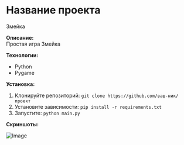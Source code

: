 # Название проекта 
Змейка

**Описание:**  
Простая игра Змейка

**Технологии:**  
- Python 
- Pygame
 

**Установка:**  
1. Клонируйте репозиторий: `git clone https://github.com/ваш-ник/проект`  
2. Установите зависимости: `pip install -r requirements.txt`  
3. Запустите: `python main.py`  

**Скриншоты:**  

![Image](https://github.com/user-attachments/assets/6a6a0d40-99c5-43ee-a304-ddb47b469019)
